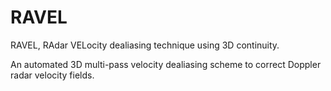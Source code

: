 # RAVEL

RAVEL, RAdar VELocity dealiasing technique using 3D continuity.

An automated 3D multi-pass velocity dealiasing scheme to correct Doppler radar velocity fields.

<!-- # References: -->

<!-- Based upon the work of:
J. Zhang and S. Wang, "An automated 2D multipass Doppler radar velocity dealiasing scheme," J. Atmos. Ocean. Technol., vol. 23, no. 9, pp. 1239–1248, 2006.
G. He, G. Li, X. Zou, and P. S. Ray, "A velocity dealiasing scheme for synthetic C-band data from China’s new generation weather radar system (CINRAD)," J. Atmos. Ocean. Technol., vol. 29, no. 9, pp. 1263–1274, 2012.
G. Li, G. He, X. Zou, and P. S. Ray, "A velocity dealiasing scheme for C-band weather radar systems," Adv. Atmos. Sci., vol. 31, no. 1, pp. 17–26, 2014. -->
